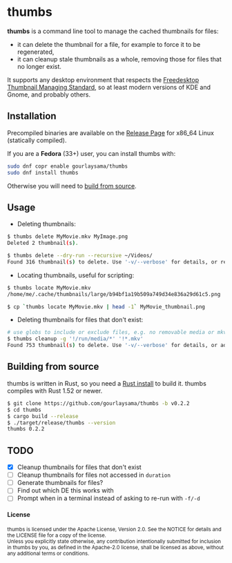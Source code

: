 # thumbs

**thumbs** is a command line tool to manage the cached thumbnails for files:

- it can delete the thumbnail for a file, for example to force it to be regenerated,
- it can cleanup stale thumbnails as a whole, removing those for files that no longer exist.

It supports any desktop environment that respects the
[Freedesktop Thumbnail Managing Standard][1], so at least modern versions of KDE and Gnome, and probably others.

## Installation

Precompiled binaries are available on the [Release Page] for x86_64 Linux (statically compiled).

If you are a **Fedora** (33+) user, you can install thumbs with:

```sh
sudo dnf copr enable gourlaysama/thumbs
sudo dnf install thumbs
```

Otherwise you will need to [build from source](#building-from-source).

## Usage

- Deleting thumbnails:

```sh
$ thumbs delete MyMovie.mkv MyImage.png
Deleted 2 thumbnail(s).

$ thumbs delete --dry-run --recursive ~/Videos/
Found 316 thumbnail(s) to delete. Use '-v/--verbose' for details, or remove '-d/--dry-run' to delete them.

```

- Locating thumbnails, useful for scripting:

```sh
$ thumbs locate MyMovie.mkv
/home/me/.cache/thumbnails/large/b94bf1a19b509a749d34e836a29d61c5.png

$ cp `thumbs locate MyMovie.mkv | head -1` MyMovie_thumbnail.png

```

- Deleting thumbnails for files that don't exist:

 ```sh
# use globs to include or exclude files, e.g. no removable media or mkv files
$ thumbs cleanup -g '!/run/media/*' '!*.mkv'
Found 753 thumbnail(s) to delete. Use '-v/--verbose' for details, or add '-f/--force' to delete them.
 ```

## Building from source

thumbs is written in Rust, so you need a [Rust install] to build it. thumbs compiles with
Rust 1.52 or newer.

```sh
$ git clone https://github.com/gourlaysama/thumbs -b v0.2.2
$ cd thumbs
$ cargo build --release
$ ./target/release/thumbs --version
thumbs 0.2.2
```

## TODO

- [x] Cleanup thumbnails for files that don't exist
- [ ] Cleanup thumbnails for files not accessed in `duration`
- [ ] Generate thumbnails for files?
- [ ] Find out which DE this works with
- [ ] Prompt when in a terminal instead of asking to re-run with `-f/-d`

#### License

<sub>
thumbs is licensed under the Apache License, Version 2.0. See the NOTICE for details
and the LICENSE file for a copy of the license.
</sub>

<br>

<sub>
Unless you explicitly state otherwise, any contribution intentionally submitted
for inclusion in thumbs by you, as defined in the Apache-2.0 license, shall be
licensed as above, without any additional terms or conditions.
</sub>

[Release Page]: https://github.com/gourlaysama/thumbs/releases/latest
[Rust install]: https://www.rust-lang.org/tools/install
[1]: https://specifications.freedesktop.org/thumbnail-spec/latest/
